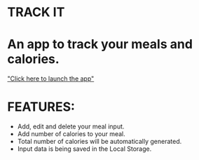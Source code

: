 # TRACK IT
# An app to track your meals and calories.

["Click here to launch the app"](https://lerodcalanoc.github.io/Track-It/.)

# FEATURES:
  * Add, edit and delete your meal input.
  * Add number of calories to your meal.
  * Total number of calories will be automatically generated.
  * Input data is being saved in the Local Storage.
